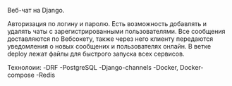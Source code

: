 Веб-чат на Django.

Авторизация по логину и паролю. Есть возможность добавлять и удалять чаты с зарегистрированными пользователями. Все сообщения доставляются по Вебсокету, также через него клиенту передаются уведомления о новых сообщених и пользователях онлайн. В ветке deploy лежат файлы для быстрого запуска всех сервисов.

Технолоии:
  -DRF
  -PostgreSQL
  -Django-channels
  -Docker, Docker-compose
  -Redis
